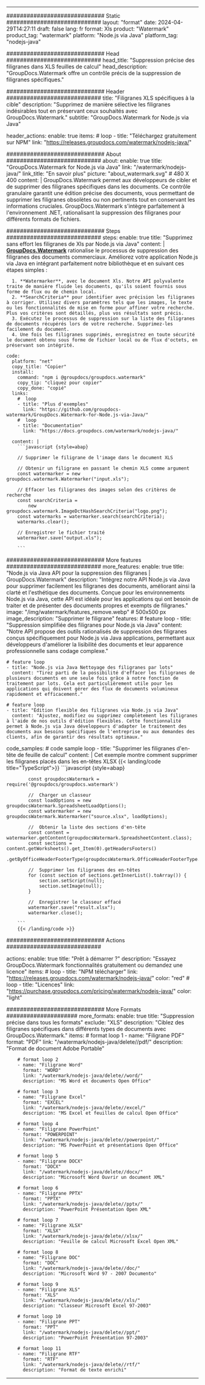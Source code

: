 
---
############################# Static ############################
layout: "format"
date:  2024-04-29T14:27:11
draft: false
lang: fr
format: Xls
product: "Watermark"
product_tag: "watermark"
platform: "Node.js via Java"
platform_tag: "nodejs-java"

############################# Head ############################
head_title: "Suppression précise des filigranes dans XLS feuilles de calcul"
head_description: "GroupDocs.Watermark offre un contrôle précis de la suppression de filigranes spécifiques."

############################# Header ############################
title: "Filigranes XLS spécifiques à la cible" 
description: "Supprimez de manière sélective les filigranes indésirables tout en préservant ceux souhaités avec GroupDocs.Watermark."
subtitle: "GroupDocs.Watermark for Node.js via Java" 

header_actions:
  enable: true
  items:
    #  loop
    - title: "Téléchargez gratuitement sur NPM"
      link: "https://releases.groupdocs.com/watermark/nodejs-java/"
      
############################# About ############################
about:
    enable: true
    title: "GroupDocs.Watermark for Node.js via Java"
    link: "/watermark/nodejs-java/"
    link_title: "En savoir plus"
    picture: "about_watermark.svg" # 480 X 400
    content: |
       GroupDocs.Watermark permet aux développeurs de cibler et de supprimer des filigranes spécifiques dans les documents. Ce contrôle granulaire garantit une édition précise des documents, vous permettant de supprimer les filigranes obsolètes ou non pertinents tout en conservant les informations cruciales. GroupDocs.Watermark s'intègre parfaitement à l'environnement .NET, rationalisant la suppression des filigranes pour différents formats de fichiers.

############################# Steps ############################
steps:
    enable: true
    title: "Supprimez sans effort les filigranes de Xls par Node.js via Java"
    content: |
      **[GroupDocs.Watermark](https://products.groupdocs.com/watermark/nodejs-java/)** rationalise le processus de suppression des filigranes des documents commerciaux. Améliorez votre application Node.js via Java en intégrant parfaitement notre bibliothèque et en suivant ces étapes simples :
      
      1. **Watermarker**, avec le document Xls. Notre API polyvalente traite de manière fluide les documents, qu'ils soient fournis sous forme de flux ou de chemin local.
      2. **SearchCriteria** pour identifier avec précision les filigranes à corriger. Utilisez divers paramètres tels que les images, le texte ou les fonctionnalités de mise en forme pour affiner votre recherche. Plus vos critères sont détaillés, plus vos résultats sont précis.
      3. Exécutez le processus de suppression sur la liste des filigranes de documents récupérés lors de votre recherche. Supprimez-les facilement du document.
      4. Une fois les filigranes supprimés, enregistrez en toute sécurité le document obtenu sous forme de fichier local ou de flux d'octets, en préservant son intégrité.
   
    code:
      platform: "net"
      copy_title: "Copier"
      install:
        command: "npm i @groupdocs/groupdocs.watermark"
        copy_tip: "cliquez pour copier"
        copy_done: "copié"
      links:
        #  loop
        - title: "Plus d'exemples"
          link: "https://github.com/groupdocs-watermark/GroupDocs.Watermark-for-Node.js-via-Java/"
        #  loop
        - title: "Documentation"
          link: "https://docs.groupdocs.com/watermark/nodejs-java/"
          
      content: |
        ```javascript {style=abap}

        // Supprimer le filigrane de l'image dans le document XLS

        // Obtenir un filigrane en passant le chemin XLS comme argument
        const watermarker = new groupdocs.watermark.Watermarker("input.xls");
        
        // Effacer les filigranes des images selon des critères de recherche
        const searchCriteria = 
            new groupdocs.watermark.ImageDctHashSearchCriteria("logo.png");
        const watermarks = watermarker.search(searchCriteria);
        watermarks.clear();

        // Enregistrer le fichier traité
        watermarker.save("output.xls");
        
        ```            

############################# More features ############################
more_features:
  enable: true
  title: "Node.js via Java API pour la suppression des filigranes | GroupDocs.Watermark"
  description: "Intégrez notre API Node.js via Java pour supprimer facilement les filigranes des documents, améliorant ainsi la clarté et l'esthétique des documents. Conçue pour les environnements Node.js via Java, cette API est idéale pour les applications qui ont besoin de traiter et de présenter des documents propres et exempts de filigranes."
  image: "/img/watermark/features_remove.webp" # 500x500 px
  image_description: "Supprimer le filigrane"
  features:
    # feature loop
    - title: "Suppression simplifiée des filigranes pour Node.js via Java"
      content: "Notre API propose des outils rationalisés de suppression des filigranes conçus spécifiquement pour Node.js via Java applications, permettant aux développeurs d'améliorer la lisibilité des documents et leur apparence professionnelle sans codage complexe."

    # feature loop
    - title: "Node.js via Java Nettoyage des filigranes par lots"
      content: "Tirez parti de la possibilité d'effacer les filigranes de plusieurs documents en une seule fois grâce à notre fonction de traitement par lots. Cela est particulièrement utile pour les applications qui doivent gérer des flux de documents volumineux rapidement et efficacement."

    # feature loop
    - title: "Édition flexible des filigranes via Node.js via Java"
      content: "Ajustez, modifiez ou supprimez complètement les filigranes à l'aide de nos outils d'édition flexibles. Cette fonctionnalité permet à Node.js via Java développeurs d'adapter le traitement des documents aux besoins spécifiques de l'entreprise ou aux demandes des clients, afin de garantir des résultats optimaux."
      
  code_samples:
    # code sample loop
    - title: "Supprimer les filigranes d'en-tête de feuille de calcul"
      content: |
        Cet exemple montre comment supprimer les filigranes placés dans les en-têtes XLSX
        {{< landing/code title="TypeScript">}}
        ```javascript {style=abap}
        
            const groupdocsWatermark = require('@groupdocs/groupdocs.watermark')

            //  Charger un classeur
            const loadOptions = new groupdocsWatermark.SpreadsheetLoadOptions();
            const watermarker = new groupdocsWatermark.Watermarker("source.xlsx", loadOptions);

            //  Obtenir la liste des sections d'en-tête
            const content = watermarker.getContent(groupdocsWatermark.SpreadsheetContent.class);
            const sections = content.getWorksheets().get_Item(0).getHeadersFooters()
                .getByOfficeHeaderFooterType(groupdocsWatermark.OfficeHeaderFooterType.HeaderPrimary).getSections();
  
            //  Supprimer les filigranes des en-têtes
            for (const section of sections.getInnerList().toArray()) {
                section.setScript(null);
                section.setImage(null);
            }

            //  Enregistrer le classeur effacé
            watermarker.save("result.xlsx");
            watermarker.close();

        ```
        {{< /landing/code >}}


############################# Actions ############################

actions:
  enable: true
  title: "Prêt à démarrer ?"
  description: "Essayez GroupDocs.Watermark fonctionnalités gratuitement ou demandez une licence"
  items:
    #  loop
    - title: "NPM télécharger"
      link: "https://releases.groupdocs.com/watermark/nodejs-java/"
      color: "red"
        #  loop
    - title: "Licences"
      link: "https://purchase.groupdocs.com/pricing/watermark/nodejs-java/"
      color: "light"


############################# More Formats #####################
more_formats:
    enable: true
    title: "Suppression précise dans tous les formats"
    exclude: "XLS"
    description: "Ciblez des filigranes spécifiques dans différents types de documents avec GroupDocs.Watermark."
    items: 
        # format loop 1
        - name: "Filigrane PDF"
          format: "PDF"
          link: "/watermark/nodejs-java/delete//pdf/"
          description: "Format de document Adobe Portable"

        # format loop 2
        - name: "Filigrane Word"
          format: "WORD"
          link: "/watermark/nodejs-java/delete//word/"
          description: "MS Word et documents Open Office"
          
        # format loop 3
        - name: "Filigrane Excel"
          format: "EXCEL"
          link: "/watermark/nodejs-java/delete//excel/"
          description: "MS Excel et feuilles de calcul Open Office"

        # format loop 4
        - name: "Filigrane PowerPoint"
          format: "POWERPOINT"
          link: "/watermark/nodejs-java/delete//powerpoint/"
          description: "MS PowerPoint et présentations Open Office"

        # format loop 5
        - name: "Filigrane DOCX"
          format: "DOCX"
          link: "/watermark/nodejs-java/delete//docx/"
          description: "Microsoft Word Ouvrir un document XML"
          
        # format loop 6
        - name: "Filigrane PPTX"
          format: "PPTX"
          link: "/watermark/nodejs-java/delete//pptx/"
          description: "PowerPoint Présentation Open XML"
          
        # format loop 7
        - name: "Filigrane XLSX"
          format: "XLSX"
          link: "/watermark/nodejs-java/delete//xlsx/"
          description: "Feuille de calcul Microsoft Excel Open XML"

        # format loop 8
        - name: "Filigrane DOC"
          format: "DOC"
          link: "/watermark/nodejs-java/delete//doc/"
          description: "Microsoft Word 97 - 2007 Documento"

        # format loop 9
        - name: "Filigrane XLS"
          format: "XLS"
          link: "/watermark/nodejs-java/delete//xls/"
          description: "Classeur Microsoft Excel 97-2003"

        # format loop 10
        - name: "Filigrane PPT"
          format: "PPT"
          link: "/watermark/nodejs-java/delete//ppt/"
          description: "PowerPoint Présentation 97-2003"

        # format loop 11
        - name: "Filigrane RTF"
          format: "RTF"
          link: "/watermark/nodejs-java/delete//rtf/"
          description: "Format de texte enrichi"

---
